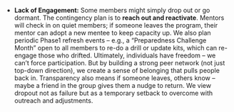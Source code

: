 - **Lack of Engagement:** Some members might simply drop out or go dormant. The contingency plan is to **reach out and reactivate**. Mentors will check in on quiet members; if someone leaves the program, their mentor can adopt a new mentee to keep capacity up. We also plan periodic Phase1 refresh events – e.g., a “Preparedness Challenge Month” open to all members to re-do a drill or update kits, which can re-engage those who drifted. Ultimately, individuals have freedom – we can’t force participation. But by building a strong peer network (not just top-down direction), we create a sense of belonging that pulls people back in. Transparency also means if someone leaves, others know – maybe a friend in the group gives them a nudge to return. We view dropout not as failure but as a temporary setback to overcome with outreach and adjustments.